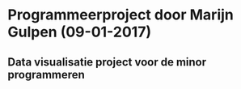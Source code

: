 # Programmeerproject door Marijn Gulpen (09-01-2017)
## Data visualisatie project voor de minor programmeren
